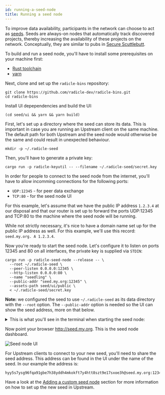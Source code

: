 ```yaml
---
id: running-a-seed-node
title: Running a seed node
---
```


To improve data availability, participants in the network can choose to act as
[seeds][se]. Seeds
are always-on nodes that automatically track discovered projects, thereby
increasing the availability of these projects on the network. Conceptually, they are similar to pubs in [Secure Scuttlebutt][ss].

To build and run a seed node, you'll have to install some prerequisites on your
machine first:

  - [Rust toolchain][ru]
  - [yarn][ya]

Next, clone and set up the `radicle-bins` repository:

    git clone https://github.com/radicle-dev/radicle-bins.git
    cd radicle-bins

Install UI depependencies and build the UI:

    (cd seed/ui && yarn && yarn build)

First, let's set up a directory where the seed can store its data. This is
important in case you are running an Upstream client on the same machine. The
default path for both Upstream and the seed node would otherwise be the same
and could result in unexpected behaviour.

    mkdir -p ~/.radicle-seed

Then, you'll have to generate a private key:

    cargo run -p radicle-keyutil -- --filename ~/.radicle-seed/secret.key

In order for people to connect to the seed node from the internet, you'll have
to allow incomming connections for the following ports:

  - `UDP:12345`  - for peer data exchange
  - `TCP:80`     - for the seed node UI

For this example, let's assume that we have the public IP address `1.2.3.4` at
our disposal and that our router is set up to forward the ports UDP:12345 and
TCP:80 to the machine where the seed node will be running.

While not strictly necessary, it's nice to have a domain name set up for the
public IP address as well. For this example, we'll use this record:
`seed.my.org. A 1.2.3.4`.

Now you're ready to start the seed node. Let's configure it to listen on ports
12345 and 80 on all interfaces, the private key is supplied via `STDIN`:

    cargo run -p radicle-seed-node --release -- \
      --root ~/.radicle-seed \
      --peer-listen 0.0.0.0:12345 \
      --http-listen 0.0.0.0:80 \
      --name "seedling" \
      --public-addr "seed.my.org:12345" \
      --assets-path seed/ui/public \
      < ~/.radicle-seed/secret.key

**Note:** we configured the seed to use `~/.radicle-seed` as its data directory
with the `--root` option. The `--public-addr` option is needed so the UI can
show the seed address, more on that below.

<details>
  <summary>
    This is what you'll see in the terminal when starting the seed node:
  </summary>

    $ cargo run -p radicle-seed-node --release -- \
      --root ~/.radicle-seed \
      --peer-listen 0.0.0.0:12345 \
      --http-listen 0.0.0.0:80 \
      --name "seedling" \
      --public-addr "seed.my.org:12345" \
      --assets-path seed/ui/public \
      < ~/.radicle-seed/secret.key
        Finished release [optimized] target(s) in 0.19s
         Running `target/release/radicle-seed-node --root /Users/rudolfs/.radicle-seed --peer-listen '0.0.0.0:12345' --http-listen '0.0.0.0:80' --name seedling --public-addr 'seed.my.org:12345' --assets-path seed/ui/public`
    Nov 12 10:48:03.758  INFO radicle_seed: Initializing tracker to track everything..
    Nov 12 10:48:03.758  INFO Protocol::run{local.id=hyy5s7ysg96fqa91gbe7h38yddh4mkokft7y4htt8szt9e17sxoe3h local.addr=0.0.0.0:12345}: librad::net::protocol: Listening
    Nov 12 10:48:03.760  INFO Server::run{addr=0.0.0.0:80}: warp::server: listening on http://0.0.0.0:80
    Nov 12 10:48:03.760  INFO radicle_seed_node::frontend: Listening(0.0.0.0:12345)
</details>

Now point your browser http://seed.my.org. This is the seed node dashboard.

![Seed node UI][sn]

For Upstream clients to connect to your new seed, you'll need to share the seed
address. This address can be found in the UI under the name of the seed. In our
example the address is:

    hyy5s7ysg96fqa91gbe7h38yddh4mkokft7y4htt8szt9e17sxoe3h@seed.my.org:12345

Have a look at the [Adding a custom seed node][ad] section for more
information on how to set up the new seed in Upstream.


[ad]: using-radicle/adding-a-seed-node.md
[se]: understanding-radicle/glossary.md/#seed

[sn]: /img/seed-node-ui.png

[ru]: https://www.rust-lang.org/tools/install
[ss]: https://scuttlebutt.nz
[ya]: https://yarnpkg.com/getting-started/install
